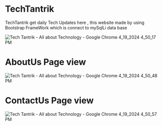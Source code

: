 # TechTantrik
TechTantrik get daily Tech Updates here , this website made by using Bootstrap FrameWork which is connect to mySqlLi data base 

![Tech Tantrik - All about Technology - Google Chrome 4_19_2024 4_50_17 PM](https://github.com/hi-abhay2004/TechTantrik/assets/133881460/bc219e84-2cb7-4d5f-a9dc-abebd1c07a62)



# AboutUs Page view


![Tech Tantrik - All about Technology - Google Chrome 4_19_2024 4_50_48 PM](https://github.com/hi-abhay2004/TechTantrik/assets/133881460/928ac072-e411-4405-966b-d2338bed3c6d)



# ContactUs Page view


![Tech Tantrik - All about Technology - Google Chrome 4_19_2024 4_50_57 PM](https://github.com/hi-abhay2004/TechTantrik/assets/133881460/4dceb76c-2560-490b-a719-04a549dc0d72)





